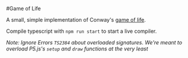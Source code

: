 #Game of Life

A small, simple implementation of Conway's [game of life](https://en.wikipedia.org/wiki/Conway's_Game_of_Life).

Compile typescript with `npm run start` to start a live compiler.

*Note: Ignore Errors `TS2384` about overloaded signatures. We're meant to overload P5.js's `setup` and `draw` functions at the very least*